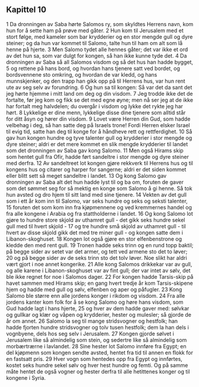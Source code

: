 ## Kapittel 10

1 Da dronningen av Saba hørte Salomos ry, som skyldtes Herrens navn, kom hun for å sette ham på prøve med gåter.
2 Hun kom til Jerusalem med et stort følge, med kameler som bar krydderier og en stor mengde gull og dyre steiner; og da hun var kommet til Salomo, talte hun til ham om alt som lå henne på hjerte.
3 Men Salomo tydet alle hennes gåter; det var ikke et ord av det hun sa, som var dulgt for kongen, så han ikke kunne tyde det.
4 Da dronningen av Saba så all Salomos visdom og så det hus han hadde bygget,
5 og rettene på hans bord, og hvordan hans tjenere satt ved bordet, og bordsvennene sto omkring, og hvordan de var kledd, og hans munnskjenker, og den trapp han gikk opp på til Herrens hus, var hun rent ute av seg selv av forundring.
6 Og hun sa til kongen: Så var det da sant det jeg hørte hjemme i mitt land om deg og din visdom.
7 Jeg trodde ikke det de fortalte, før jeg kom og fikk se det med egne øyne; men nå ser jeg at de ikke har fortalt meg halvdelen; du overgår i visdom og lykke det rykte jeg har hørt.
8 Lykkelige er dine menn, lykkelige disse dine tjenere som alltid står for ditt åsyn og hører din visdom.
9 Lovet være Herren din Gud, som hadde velbehag i deg, så han satte deg på Israels trone! Fordi Herren elsker Israel til evig tid, satte han deg til konge for å håndheve rett og rettferdighet.
10 Så gav hun kongen hundre og tyve talenter gull og krydderier i stor mengde og dyre steiner; aldri er det mere kommet en slik mengde krydderier til landet som det dronningen av Saba gav kong Salomo.
11 Men også Hirams skip som hentet gull fra Ofir, hadde ført sandeltre i stor mengde og dyre steiner med derfra.
12 Av sandeltreet lot kongen gjøre rekkverk til Herrens hus og til kongens hus og citarer og harper for sangerne; aldri er det siden kommet eller blitt sett så meget sandeltre i landet.
13 Og kong Salomo gav dronningen av Saba alt det hun hadde lyst til og ba om, foruten de gaver som det sømmet seg for så mektig en konge som Salomo å gi henne. Så tok hun avsted og dro hjem til sitt land med sine tjenere.
14 Vekten av det gull som i ett år kom inn til Salomo, var seks hundre og seks og seksti talenter,
15 foruten det som kom inn fra kjøpmennene og ved kremmernes handel og fra alle kongene i Arabia og fra stattholderne i landet.
16 Og kong Salomo lot gjøre to hundre store skjold av uthamret gull - det gikk seks hundre sekel gull med til hvert skjold -
17 og tre hundre små skjold av uthamret gull - til hvert av disse skjold gikk det med tre miner gull - og kongen satte dem i Libanon-skoghuset.
18 Kongen lot også gjøre en stor elfenbenstrone og kledde den med rent gull.
19 Tronen hadde seks trinn og en rund topp baktil; på begge sider av setet var det armer, og tett ved armene sto det to løver;
20 og på begge sider av de seks trinn sto det tolv løver. Noe slikt har aldri vært gjort i noe annet kongerike.
21 Alle kong Salomos drikkekar var av gull, og alle karene i Libanon-skoghuset var av fint gull; der var intet av sølv, det ble ikke regnet for noe i Salomos dager.
22 For kongen hadde Tarsis-skip på havet sammen med Hirams skip; en gang hvert tredje år kom Tarsis-skipene hjem og hadde med gull og sølv, elfenben og aper og påfugler.
23 Kong Salomo ble større enn alle jordens konger i rikdom og visdom.
24 Fra alle jordens kanter kom folk for å se kong Salomo og høre hans visdom, som Gud hadde lagt i hans hjerte,
25 og hver av dem hadde gaver med: sølvkar og gullkar og klær og våpen og krydderier, hester og mulesler; så gjorde de år om annet.
26 Salomo la seg til mange stridsvogner og hestfolk; han hadde fjorten hundre stridsvogner og tolv tusen hestfolk; dem la han dels i vognbyene, dels hos seg selv i Jerusalem.
27 Kongen gjorde sølvet i Jerusalem like så almindelig som stein, og sedertre like så almindelig som morbærtrærne i lavlandet.
28 Sine hester lot Salomo innføre fra Egypt; en del kjøpmenn som kongen sendte avsted, hentet fra tid til annen en flokk for en fastsatt pris.
29 Hver vogn som hentedes opp fra Egypt og innførtes, kostet seks hundre sekel sølv og hver hest hundre og femti. Og på samme måte hentet de også vogner og hester derfra til alle hetittenes konger og til kongene i Syria.

